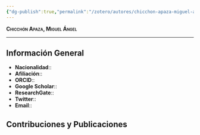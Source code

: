 ```yaml
---
{"dg-publish":true,"permalink":"/zotero/autores/chicchon-apaza-miguel-angel/","tags":["#autor","#researcher"]}
---
```



<span style="font-variant:small-caps; font-weight: bold;"> Chicchón Apaza, Miguel Ángel </span>

---


## Información General

- **Nacionalidad**:: 
- **Afiliación**:: 
- **ORCID**:: 
- **Google Scholar**:: 
- **ResearchGate**:: 
- **Twitter**:: 
- **Email**::
  
## Contribuciones y Publicaciones






